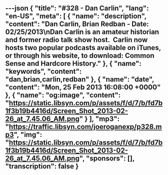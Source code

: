 ---json
{
  "title": "#328 - Dan Carlin",
  "lang": "en-US",
  "meta": [
    {
      "name": "description",
      "content": "Dan Carlin, Brian Redban - Date: 02/25/2013\nDan Carlin is an amateur historian and former radio talk show host.  Carlin now hosts two popular podcasts available on iTunes, or through his website, to download: Common Sense and Hardcore History."
    },
    {
      "name": "keywords",
      "content": "dan,brian,carlin,redban"
    },
    {
      "name": "date",
      "content": "Mon, 25 Feb 2013 16:08:00 +0000"
    },
    {
      "name": "og:image",
      "content": "https://static.libsyn.com/p/assets/f/d/7/b/fd7b1f3b19b4416d/Screen_Shot_2013-02-26_at_7.45.06_AM.png"
    }
  ],
  "mp3": "https://traffic.libsyn.com/joeroganexp/p328.mp3",
  "img": "https://static.libsyn.com/p/assets/f/d/7/b/fd7b1f3b19b4416d/Screen_Shot_2013-02-26_at_7.45.06_AM.png",
  "sponsors": [],
  "transcription": false
}
---
<episode-header />

<timemark seconds="0" />

<transcribe-call-to-action />

<episode-footer />